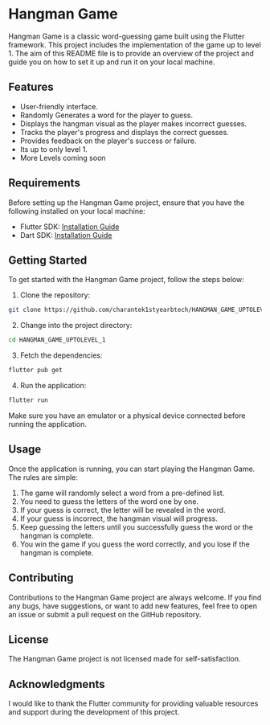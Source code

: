 
# Hangman Game

Hangman Game is a classic word-guessing game built using the Flutter framework. This project includes the implementation of the game up to level 1. The aim of this README file is to provide an overview of the project and guide you on how to set it up and run it on your local machine.

## Features

- User-friendly interface.
- Randomly Generates a word for the player to guess.
- Displays the hangman visual as the player makes incorrect guesses.
- Tracks the player's progress and displays the correct guesses.
- Provides feedback on the player's success or failure.
- Its up to only level 1.
- More Levels coming soon

## Requirements

Before setting up the Hangman Game project, ensure that you have the following installed on your local machine:

- Flutter SDK: [Installation Guide](https://flutter.dev/docs/get-started/install)
- Dart SDK: [Installation Guide](https://dart.dev/get-dart)

## Getting Started

To get started with the Hangman Game project, follow the steps below:

1. Clone the repository:

```bash
git clone https://github.com/charantek1styearbtech/HANGMAN_GAME_UPTOLEVEL_1.git
```

2. Change into the project directory:

```bash
cd HANGMAN_GAME_UPTOLEVEL_1
```

3. Fetch the dependencies:

```bash
flutter pub get
```

4. Run the application:

```bash
flutter run
```

Make sure you have an emulator or a physical device connected before running the application.

## Usage

Once the application is running, you can start playing the Hangman Game. The rules are simple:

1. The game will randomly select a word from a pre-defined list.
2. You need to guess the letters of the word one by one.
3. If your guess is correct, the letter will be revealed in the word.
4. If your guess is incorrect, the hangman visual will progress.
5. Keep guessing the letters until you successfully guess the word or the hangman is complete.
6. You win the game if you guess the word correctly, and you lose if the hangman is complete.

## Contributing

Contributions to the Hangman Game project are always welcome. If you find any bugs, have suggestions, or want to add new features, feel free to open an issue or submit a pull request on the GitHub repository.

## License

The Hangman Game project is not licensed made for self-satisfaction.

## Acknowledgments

I would like to thank the Flutter community for providing valuable resources and support during the development of this project.
